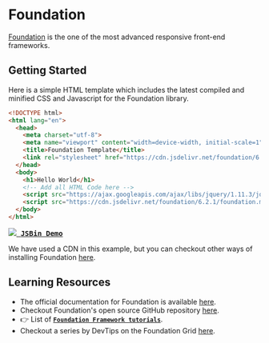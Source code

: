 # Foundation

[Foundation](http://foundation.zurb.com/) is the one of the most advanced responsive front-end frameworks.

## Getting Started

Here is a simple HTML template which includes the latest compiled and minified CSS and Javascript for the Foundation library.

```html
<!DOCTYPE html>
<html lang="en">
  <head>
    <meta charset="utf-8">
    <meta name="viewport" content="width=device-width, initial-scale=1">
    <title>Foundation Template</title>
    <link rel="stylesheet" href="https://cdn.jsdelivr.net/foundation/6.2.1/foundation.min.css">
  </head>
  <body>
    <h1>Hello World</h1>
    <!-- Add all HTML Code here -->
    <script src="https://ajax.googleapis.com/ajax/libs/jquery/1.11.3/jquery.min.js"></script>
    <script src="https://cdn.jsdelivr.net/foundation/6.2.1/foundation.min.js"></script>
  </body>
</html>
```
<kbd><a href="http://jsbin.com/gebolikiru/edit?html,output"><img src="http://i.imgur.com/wBLOt8L.png"> <strong>JSBin Demo</strong></a></kbd>

We have used a CDN in this example, but you can checkout other ways of installing Foundation [here](http://foundation.zurb.com/sites/download/).

## Learning Resources

- The official documentation for Foundation is available [here](http://foundation.zurb.com/sites/docs/).
- Checkout Foundation's open source GitHub repository [here](https://github.com/zurb/foundation-sites).
- :point_right: List of [**`Foundation Framework tutorials`**](http://foundation.zurb.com/learn/tutorials.html).
- Checkout a series by DevTips on the Foundation Grid [here](https://www.youtube.com/playlist?list=PLqGj3iMvMa4LJo_lBMTJwAlQRElulSeL8).
